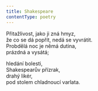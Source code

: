 ```yaml
---
title: Shakespeare
contentType: poetry
---
```


<section>

Přitažlivost, jako ji zná hmyz,  
že co se dá popřít, nedá se vyvrátit.  
Probdělá noc je němá dutina,  
prázdná a vysátá;

</section>

<section>

hledání bolesti,  
Shakespearův přízrak,  
drahý likér,  
pod stolem chladnoucí varlata.

</section>
